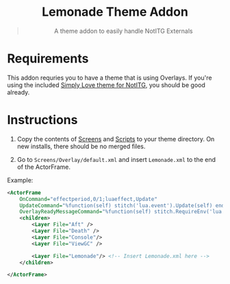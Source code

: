 <div align="center">
  
# Lemonade Theme Addon

> A theme addon to easily handle NotITG Externals

</div>

# Requirements

This addon requries you to have a theme that is using Overlays. If you're using the included [Simply Love theme for NotITG](https://github.com/TaroNuke/Simply-Love-NotITG-ver.-), you should be good already.

# Instructions

1. Copy the contents of [Screens](Screens/) and [Scripts](Scripts/) to your theme directory. On new installs, there should be no merged files.

2. Go to `Screens/Overlay/default.xml` and insert `Lemonade.xml` to the end of the ActorFrame.

Example:

```xml
<ActorFrame
	OnCommand="effectperiod,0/1;luaeffect,Update"
	UpdateCommand="%function(self) stitch('lua.event').Update(self) end"
	OverlayReadyMessageCommand="%function(self) stitch.RequireEnv('lua.setup', {self = self}) end" >
	<children>
		<Layer File="Aft" />
		<Layer File="Death" />
		<Layer File="Console"/>
		<Layer File="ViewGC" />

		<Layer File="Lemonade"/> <!-- Insert Lemonade.xml here -->
	</children>

</ActorFrame>
```
